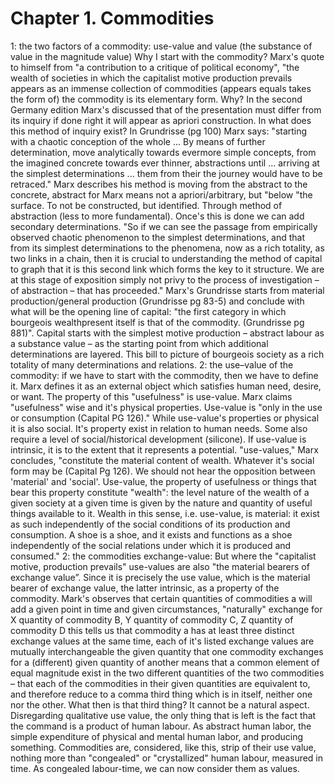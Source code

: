 # Chapter 1. Commodities

1: the two factors of a commodity: use-value and value (the substance of value in the magnitude value) Why I start with the commodity?
Marx's quote to himself from "a contribution to a critique of political economy", "the wealth of societies in which the capitalist motive production prevails appears as an immense collection of commodities (appears equals takes the form of) the commodity is its elementary form. Why? In the second Germany edition Marx's discussed that of the presentation must differ from its inquiry if done right it will appear as apriori construction. In what does this method of inquiry exist? In Grundrisse (pg 100) Marx says: "starting with a chaotic conception of the whole ... By means of further determination, move analytically towards evermore simple concepts, from the imagined concrete towards ever thinner, abstractions until ... arriving at the simplest determinations ... them from their the journey would have to be retraced." Marx describes his method is moving from the abstract to the concrete, abstract for Marx means not a apriori/arbitrary, but "below "the surface. To not be constructed, but identified. Through method of abstraction (less to more fundamental). Once's this is done we can add secondary determinations. "So if we can see the passage from empirically observed chaotic phenomenon to the simplest determinations, and that from its simplest determinations to the phenomena, now as a rich totality, as two links in a chain, then it is crucial to understanding the method of capital to graph that it is this second link which forms the key to it structure. We are at this stage of exposition simply not privy to the process of investigation – of abstraction – that has proceeded."
Marx's Grundrisse starts from material production/general production (Grundrisse pg 83-5) and conclude with what will be the opening line of capital: "the first category in which bourgeois wealthpresent itself is that of the commodity. (Grundrisse pg 881)". Capital starts with the simplest motive production – abstract labour as a substance value – as the starting point from which additional determinations are layered. This bill to picture of bourgeois society as a rich totality of many determinations and relations.
2: the use–value of the commodity: if we have to start with the commodity, then we have to define it. Marx defines it as an external object which satisfies human need, desire, or want. The property of this "usefulness" is use-value. Marx claims "usefulness" wise and it's physical properties. Use-value is "only in the use or consumption (Capital PG 126)." While use-value's properties or physical it is also social. It's property exist in relation to human needs. Some also require a level of social/historical development (silicone). If use-value is intrinsic, it is to the extent that it represents a potential.
"use-values," Marx concludes, "constitute the material content of wealth. Whatever it's social form may be (Capital Pg 126). We should not hear the opposition between 'material' and 'social'. Use-value, the property of usefulness or things that bear this property constitute "wealth": the level nature of the wealth of a given society at a given time is given by the nature and quantity of useful things available to it. Wealth in this sense, i.e. use-value, is material: it exist as such independently of the social conditions of its production and consumption. A shoe is a shoe, and it exists and functions as a shoe independently of the social relations under which it is produced and consumed."
2: the commodities exchange-value: But where the "capitalist motive, production prevails" use-values are also "the material bearers of exchange value”. Since it is precisely the use value, which is the material bearer of exchange value, the latter intrinsic, as a property of the commodity. Mark's observes that certain quantities of commodities a will add a given point in time and given circumstances, "naturally" exchange for X quantity of commodity B, Y quantity of commodity C, Z quantity of commodity D this tells us that commodity a has at least three distinct exchange values at the same time, each of it's listed exchange values are mutually interchangeable the given quantity that one commodity exchanges for a (different) given quantity of another means that a common element of equal magnitude exist in the two different quantities of the two commodities – that each of the commodities in their given quantities are equivalent to, and therefore reduce to a comma third thing which is in itself, neither one nor the other. What then is that third thing? It cannot be a natural aspect. Disregarding qualitative use value, the only thing that is left is the fact that the command is a product of human labour. As abstract human labor, the simple expenditure of physical and mental human labor, and producing something. Commodities are, considered, like this, strip of their use value, nothing more than "congealed" or "crystallized" human labour, measured in time. As congealed labour-time, we can now consider them as values.

